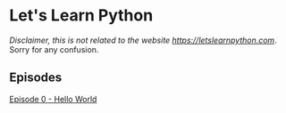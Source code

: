 # Let's Learn Python
_Disclaimer, this is not related to the website <https://letslearnpython.com>_. Sorry for any confusion.

## Episodes
[Episode 0 - Hello World](https://github.com/kjaymiller/Lets-Learn-Python/tree/master/Episode-0)
